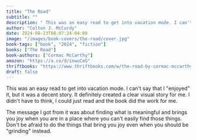 ```yaml
---
title: "The Road"
subtitle: ""
description: " This was an easy read to get into vacation mode. I can't say that I \"enjoyed\" it, but it was a decent story. It definitely created a clear visual story for me. I didn't have to think, I could just read and the book did the work for me."
author: "Colton J. McCurdy"
date: 2024-08-23T08:07:24-04:00
image: "/images/book-covers/the-road/cover.jpg"
book-tags: ["book", "2024", "fiction"]
books: ["The Road"]
book-authors: ["Cormac McCarthy"]
amazon: "https://a.co/d/inwuCeG"
thriftbooks: "https://www.thriftbooks.com/w/the-road-by-cormac-mccarthy/247177/?resultid=2b2c2f20-4d54-47fb-b8a1-ec01ac44c491#edition=3326095&idiq=3856319"
draft: false
---
```


This was an easy read to get into vacation mode. I can't say that I "enjoyed" it,
but it was a decent story. It definitely created a clear visual story for me. I
didn't have to think, I could just read and the book did the work for me.

The message I got from it was about finding what is meaningful and brings you joy
when you are in a place where you can't easily find those things. Don't be afraid
to do the things that bring you joy even when you should be "grinding" instead.
